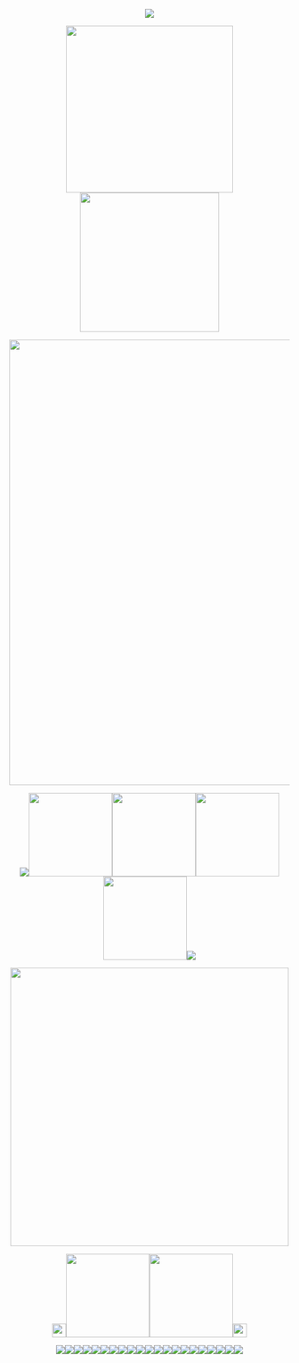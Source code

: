 <p align="center"><img src="https://64.media.tumblr.com/2077065e303e11d3d03dcb208c539fa7/94bb6a3f9633dfc4-e8/s2048x3072/e766fb400463c5c643a0b43f74255ddee92d435a.pnj">
<p align="center"><img src="https://spotify-github-profile.kittinanx.com/api/view?uid=31nthrfejdrl5ztsoldu5q2cncju&cover_image=true&theme=novatorem&show_offline=false&background_color=000000&interchange=false&bar_color=fff0c2&bar_color_cover=false)](https://github.com/kittinan/spotify-github-profile)" width="300"><img src="https://64.media.tumblr.com/d33032a5672955ac37ba0c91dd461c84/407c1a58a6c1c016-fc/s540x810/6f9509675f9b5a704b4f100506941569ec2d6fd8.pnj" width="250">
<p align="center"><img src="https://64.media.tumblr.com/257129c3c16ffd6e757961a337127983/9a945f593504778c-80/s2048x3072/174d3bd87a9a10f7fdf27a22bf35c7739cd1b25f.pnj" width="800">
<p align="center"><img src="https://64.media.tumblr.com/e7b15ef75d4f173f94e0d1dff3fd7e01/ca4465b320746059-ad/s75x75_c1/b29c1232fb0760d700d31243d17c624c1c33eea6.gifv"><a href="https://osian.atabook.org" title="ata"><img src="https://64.media.tumblr.com/3d31d552d1c4109334206e54e360022a/407c1a58a6c1c016-0c/s540x810/8bf12ba60c59b4b2413106cc91a1d7ffd7d92eb5.pnj" width="150"></a><a href="https://guns.lol/decal" title="gun"><img src="https://64.media.tumblr.com/46125253c9f12cb9b2a3914501133fda/407c1a58a6c1c016-d6/s540x810/177b9e1a06cc3ec0d49cb60986d24c68a9c51755.pnj" width="150"></a><a href="https://listography.com/jekosian" title="listo"><img src="https://64.media.tumblr.com/b2d6447f42a35bbb46ea4b10f9a1ffd9/407c1a58a6c1c016-4c/s540x810/fb3c8b05fc4ba09ba36acb6909904e42230d3fc8.pnj" width="150"></a><a href="https://rentry.co/membox" title="membox"><img src="https://64.media.tumblr.com/ac33aecbdc5dbdf56e509e00e72f1956/407c1a58a6c1c016-fb/s540x810/056b057329aa5963c45f63fb710006732a04d021.pnj" width="150"></a><img src="https://64.media.tumblr.com/8602ad32e2fe4a81dd14ec59f2126b1d/be34e078c8d6120f-35/s75x75_c1/db77fbb2fc8f63b9c31b5f65a945b097b653c350.gifv">
<p align="center"><img src="https://64.media.tumblr.com/6d0d9694da215ee309fc3de9653d6f04/75162af2baf818ca-dd/s1280x1920/3768c993975698af3c9a5ac2b632369bb0f8c14b.pnj" width="500">
<p align="center"><img src="https://64.media.tumblr.com/5dc307d8066abef18bfc63143860861e/05cbec4ba7f149d3-76/s500x750/4f7b8cae1830861d8208e07f6960f0ba1c06c382.pnj" width="25"><a href="https://en.pronouns.page/picklemuncher" title="prn"><img src="https://64.media.tumblr.com/5ade930f24e035d24e1d57f960f64d68/407c1a58a6c1c016-55/s540x810/5edbc36a63b363b646e5c3963170a60c22023013.pnj" width="150"></a><a href="https://rentry.co/fret" title="fret"><img src="https://64.media.tumblr.com/5ade930f24e035d24e1d57f960f64d68/407c1a58a6c1c016-55/s540x810/5edbc36a63b363b646e5c3963170a60c22023013.pnj" width="150"></a><img src="https://64.media.tumblr.com/9b0a550a90ed3e194fb71b32784655d5/b6b69f02b92ba4d2-ab/s100x200/dcd446d4ed7b19675fa88b32b9958a74ed70946e.pnj" width="25">
<p align="center"><img src="https://64.media.tumblr.com/aefc5e77a5b318dd66dfeab080977b85/63736181c8ff41a1-8f/s250x400/190a752cc84d4de053954aff43cc473f56b9eccf.gifv"><img src="https://64.media.tumblr.com/4cb79ecf3cdead04bccf85b75a297994/63736181c8ff41a1-6f/s250x400/669f51bd8ec498eb729dbe9dec4ba163f56e070e.gifv"><img src="https://64.media.tumblr.com/8f48a5f6c6d868ed7e9ae29ef794de35/63736181c8ff41a1-ab/s250x400/a0b9e0e41504b7076a267ae8fd6e3a9851bc5367.gifv"><img src="https://64.media.tumblr.com/dd41f1c191bf3c75f5fd3c32e70cb468/63736181c8ff41a1-ec/s250x400/6111a4e9e8011e4deb58ef2d9554f07d74b6743c.gifv"><img src="https://64.media.tumblr.com/c645c7bdf3591d657d0ae49f84b43c89/63736181c8ff41a1-5b/s250x400/a2cc97d09312bfd936ce0e3b9414fc3d831e095a.gifv"><img src="https://64.media.tumblr.com/18b44658e60e6c11a68913f09cc5f9c8/63736181c8ff41a1-9c/s250x400/a8121a5b06b8a7734bb58854dea59c83d7a35f16.gifv"><img src="https://64.media.tumblr.com/6a450397755dbb2193bfca8387d8b12a/5a60b80ac9298f8d-2e/s250x400/e91eddd543b7a80bec5be5141d214f15f6951f5e.gifv"><img src="https://64.media.tumblr.com/8d87c24e5f80d53006b8b54b15565b58/a671f5cbbeb1f6b1-a4/s250x400/75647ccd8bd1f39fcdbd8336d5ad9ec081a51a3c.gifv"><img src="https://64.media.tumblr.com/06c4b2306d1ac2ebdb15d4b975575531/19a9e3ae2a687fa3-f8/s250x400/fbda1eb1eb1ed240c57829ca3c95a34d296c3b77.gifv"><img src="https://64.media.tumblr.com/9c4c6bb5d851c0df1a171bfc63bcecf8/19a9e3ae2a687fa3-a3/s250x400/bf37b23d1409041bfa5fb41d3579e00c31997746.gifv"><img src="https://64.media.tumblr.com/f2228b7b3fbf48ddf37a6da895f3cfa7/19a9e3ae2a687fa3-35/s250x400/2126dfd5e5ab1d912742decfa8670c2a3b736f4d.gifv"><img src="https://64.media.tumblr.com/fc9477af72d0caf4a69fead9732d41f0/19a9e3ae2a687fa3-33/s250x400/1a6022108a6ca0d2211c9a7117fe58115aa15840.gifv"><img src="https://64.media.tumblr.com/5a6a98bc30f4936d127ff19480f9d724/a75b32d2d33f0068-b4/s250x400/d6f19682bdbfb4fb6311f8706b32e4f96652078d.gifv"><img src="https://64.media.tumblr.com/778a131da11a49ad1a1c9c5310d564ad/de2c83d0963a6a42-00/s250x400/a57bec58a41e9db51e44f4a9505802ff52c64bd3.gifv"><img src="https://64.media.tumblr.com/1a28092ab1171bb5997e3b1d70f6276d/de2c83d0963a6a42-ed/s250x400/b24f26c2034f9633aaed9d386ddf96b09ffe654f.gifv"><img src="https://64.media.tumblr.com/af253af8ff792fd88adf23ed6bcae544/de2c83d0963a6a42-5f/s250x400/4a87f70726bab79efe551888e7c857b7f9b9e976.gifv"><img src="https://64.media.tumblr.com/553c7f635fe5d250c364ce8461fab7b0/de2c83d0963a6a42-fe/s250x400/10cd5b82caa52f1dfc3833d81838eec4b32b6116.gifv"><img src="https://64.media.tumblr.com/93093040d118c31ce178017cce709470/de2c83d0963a6a42-82/s250x400/d15ebc88a374b230546d7127fc1d27fa62cd97cb.gifv"><img src="https://64.media.tumblr.com/d5f973b293233a0f7dfa11e90224de57/de2c83d0963a6a42-f0/s250x400/6c3f0d3c98523085050981cb2c4dd9b04164fae7.gifv"><img src="https://64.media.tumblr.com/27a6dc37f3b0cedb93fb7fd72d2cd101/de2c83d0963a6a42-10/s250x400/4831493fd1684ffaddbe339e10121be23b312ebd.gifv"><img src="https://64.media.tumblr.com/7410cb765f5796f805b35419c0637ef6/967cc83e1fffa85d-c5/s250x400/a01cdba56dcd29c0ad56f9658a32c198ff5b2033.gifv">
